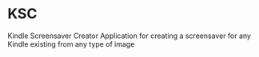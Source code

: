 KSC
===

Kindle Screensaver Creator
Application for creating a screensaver for any Kindle existing from any type of image
